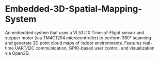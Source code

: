 # Embedded-3D-Spatial-Mapping-System
An embedded system that uses a VL53L1X Time-of-Flight sensor and stepper motor (via TM4C1294 microcontroller) to perform 360° scanning and generate 3D point cloud maps of indoor environments. Features real-time UART/I2C communication, GPIO-based user control, and visualization via Open3D.
